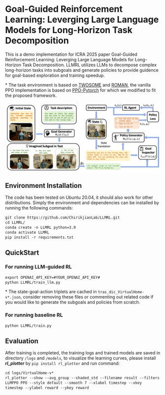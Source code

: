 # Goal-Guided Reinforcement Learning: Leverging Large Language Models for Long-Horizon Task Decomposition
This is a demo implementation for ICRA 2025 paper Goal-Guided Reinforcement Learning: Leverging Large Language Models for Long-Horizon Task Decomposition. LLMRL utilizes LLMs to decompose complex long-horizon tasks into subgoals and generate policies to provide guidence for goal-based exploration and training speedup.

\* The task environment is based on [TWOSOME](https://github.com/WeihaoTan/TWOSOME) and [ROMAN](https://github.com/etriantafyllidis/ROMAN), the vanilla PPO implementation is based on [PPO-Pytorch](https://github.com/nikhilbarhate99/PPO-PyTorch) for which we modified to fit the proposed framework. 

<p align="center">
<img src="pipeline.png" alt="drawing" width="700"><br>
</p>

## Environment Installation
The code has been tested on Ubuntu 20.04, it should also work for other distributions. Simply the environment and dependencies can be installed by running the following commands:
```shell
git clone https://github.com/ChirikjianLab/LLMRL.git
cd LLMRL/
conda create -n LLMRL python=3.9
conda activate LLMRL
pip install -r requirements.txt
```

## QuickStart
### For running LLM-guided RL
```shell
export OPENAI_API_KEY=#YOUR_OPENAI_API_KEY#
python LLMRL/train_llm.py
```
\* The state-goal-action triplets are cached in ```tras_dic_VirtualHome-v*.json```, consider removing these files or commenting out related code if you would like to generate the subgoals and policies from scratch.
### For running baseline RL
```shell
python LLMRL/train.py
```
## Evaluation
After training is completed, the training logs and trained models are saved in directory ```/logs``` and ```/models```, to visualize the learning curves, please install ***rl_plotter*** by ```pip install rl_plotter``` and run command:
```shell
cd logs/VirtualHome-v*
rl_plotter --show --avg_group --shaded_std --filename result --filters LLMPPO PPO --style default --smooth 7 --xlabel timestep --xkey timestep --ylabel reward --ykey reward
```
